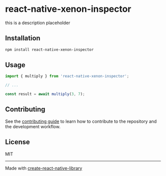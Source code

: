 # react-native-xenon-inspector

this is a description placeholder

## Installation

```sh
npm install react-native-xenon-inspector
```

## Usage


```js
import { multiply } from 'react-native-xenon-inspector';

// ...

const result = await multiply(3, 7);
```


## Contributing

See the [contributing guide](CONTRIBUTING.md) to learn how to contribute to the repository and the development workflow.

## License

MIT

---

Made with [create-react-native-library](https://github.com/callstack/react-native-builder-bob)
